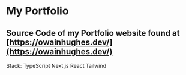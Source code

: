 # My Portfolio

## Source Code of my Portfolio website found at [https://owainhughes.dev/](https://owainhughes.dev/)

Stack:
TypeScript
Next.js
React
Tailwind
